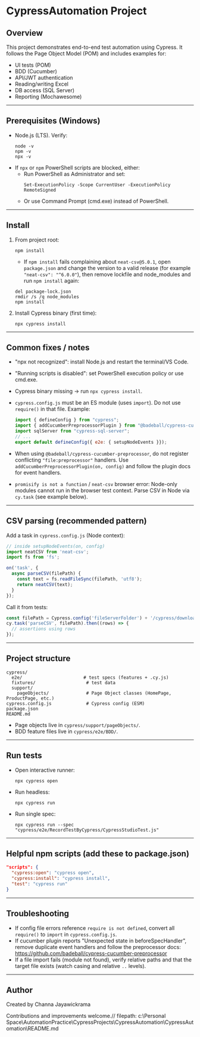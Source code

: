 # CypressAutomation Project

## Overview

This project demonstrates end-to-end test automation using Cypress. It follows the Page Object Model (POM) and includes examples for:
- UI tests (POM)
- BDD (Cucumber)
- API/JWT authentication
- Reading/writing Excel
- DB access (SQL Server)
- Reporting (Mochawesome)

---

## Prerequisites (Windows)

- Node.js (LTS). Verify:
  ```
  node -v
  npm -v
  npx -v
  ```
- If `npx` or `npm` PowerShell scripts are blocked, either:
  - Run PowerShell as Administrator and set:
    ```
    Set-ExecutionPolicy -Scope CurrentUser -ExecutionPolicy RemoteSigned
    ```
  - Or use Command Prompt (cmd.exe) instead of PowerShell.

---

## Install

1. From project root:
   ```
   npm install
   ```
   - If `npm install` fails complaining about `neat-csv@5.0.1`, open `package.json` and change the version to a valid release (for example `"neat-csv": "^6.0.0"`), then remove lockfile and node_modules and run `npm install` again:
   ```
   del package-lock.json
   rmdir /s /q node_modules
   npm install
   ```

2. Install Cypress binary (first time):
   ```
   npx cypress install
   ```

---

## Common fixes / notes

- "npx not recognized": install Node.js and restart the terminal/VS Code.
- "Running scripts is disabled": set PowerShell execution policy or use cmd.exe.
- Cypress binary missing -> run `npx cypress install`.
- `cypress.config.js` must be an ES module (uses `import`). Do not use `require()` in that file. Example:
  ```javascript
  import { defineConfig } from "cypress";
  import { addCucumberPreprocessorPlugin } from "@badeball/cypress-cucumber-preprocessor";
  import sqlServer from "cypress-sql-server";
  // ...
  export default defineConfig({ e2e: { setupNodeEvents }});
  ```
- When using `@badeball/cypress-cucumber-preprocessor`, do not register conflicting `"file:preprocessor"` handlers. Use `addCucumberPreprocessorPlugin(on, config)` and follow the plugin docs for event handlers.

- `promisify is not a function` / `neat-csv` browser error: Node-only modules cannot run in the browser test context. Parse CSV in Node via `cy.task` (see example below).

---

## CSV parsing (recommended pattern)

Add a task in `cypress.config.js` (Node context):
```javascript
// inside setupNodeEvents(on, config)
import neatCSV from 'neat-csv';
import fs from 'fs';

on('task', {
  async parseCSV(filePath) {
    const text = fs.readFileSync(filePath, 'utf8');
    return neatCSV(text);
  }
});
```

Call it from tests:
```javascript
const filePath = Cypress.config('fileServerFolder') + '/cypress/downloads/order.csv';
cy.task('parseCSV', filePath).then((rows) => {
  // assertions using rows
});
```

---

## Project structure

```
cypress/
  e2e/                       # test specs (features + .cy.js)
  fixtures/                   # test data
  support/
    pageObjects/              # Page Object classes (HomePage, ProductPage, etc.)
cypress.config.js             # Cypress config (ESM)
package.json
README.md
```

- Page objects live in `cypress/support/pageObjects/`.
- BDD feature files live in `cypress/e2e/BDD/`.

---

## Run tests

- Open interactive runner:
  ```
  npx cypress open
  ```
- Run headless:
  ```
  npx cypress run
  ```
- Run single spec:
  ```
  npx cypress run --spec "cypress/e2e/RecordTestByCypress/CypressStudioTest.js"
  ```

---

## Helpful npm scripts (add these to package.json)

```json
"scripts": {
  "cypress:open": "cypress open",
  "cypress:install": "cypress install",
  "test": "cypress run"
}
```

---

## Troubleshooting

- If config file errors reference `require is not defined`, convert all `require()` to `import` in `cypress.config.js`.
- If cucumber plugin reports "Unexpected state in beforeSpecHandler", remove duplicate event handlers and follow the preprocessor docs: https://github.com/badeball/cypress-cucumber-preprocessor
- If a file import fails (module not found), verify relative paths and that the target file exists (watch casing and relative `..` levels).

---

## Author

Created by Channa Jayawickrama

Contributions and improvements welcome.// filepath: c:\Personal Space\AutomationPractice\CypressProjects\CypressAutomation\CypressAutomation\README.md